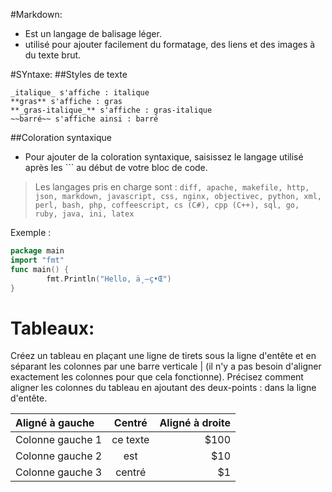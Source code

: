 #Markdown:

  * Est un langage de balisage léger.
  * utilisé pour ajouter facilement du formatage, des liens et des images à du texte brut. 

#SYntaxe:
 ##Styles de texte

    _italique_ s'affiche : italique
    **gras** s'affiche : gras
    **_gras-italique_** s'affiche : gras-italique
    ~~barré~~ s'affiche ainsi : barré

  ##Coloration syntaxique

   * Pour ajouter de la coloration syntaxique, saisissez le langage utilisé après les ``` au début de votre bloc de code.

> Les langages pris en charge sont : ```diff, apache, makefile, http, json, markdown, javascript, css, nginx, objectivec, python, xml, perl, bash, php, coffeescript, cs (C#), cpp (C++), sql, go, ruby, java, ini, latex```

Exemple :

``` go
package main
import "fmt"
func main() {
        fmt.Println("Hello, ä¸–ç•Œ")
}
```

Tableaux:
===

Créez un tableau en plaçant une ligne de tirets sous la ligne d'entête et en séparant les colonnes par une barre verticale | (il n'y a pas besoin d'aligner exactement les colonnes pour que cela fonctionne). Précisez comment aligner les colonnes du tableau en ajoutant des deux-points : dans la ligne d'entête.

| Aligné à gauche  | Centré          | Aligné à droite |
| :--------------- |:---------------:| -----:|
| Colonne gauche 1 |   ce texte        |  $100 |
| Colonne gauche 2 | est             |   $10 |
| Colonne gauche 3 | centré          |    $1 |


